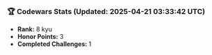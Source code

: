 ### 🏆 Codewars Stats (Updated: 2025-04-21 03:33:42 UTC)

- **Rank:** 8 kyu
- **Honor Points:** 3
- **Completed Challenges:** 1
